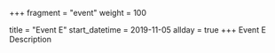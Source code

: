 +++
fragment = "event"
weight = 100

title = "Event E"
start_datetime = 2019-11-05
allday = true
+++
Event E Description